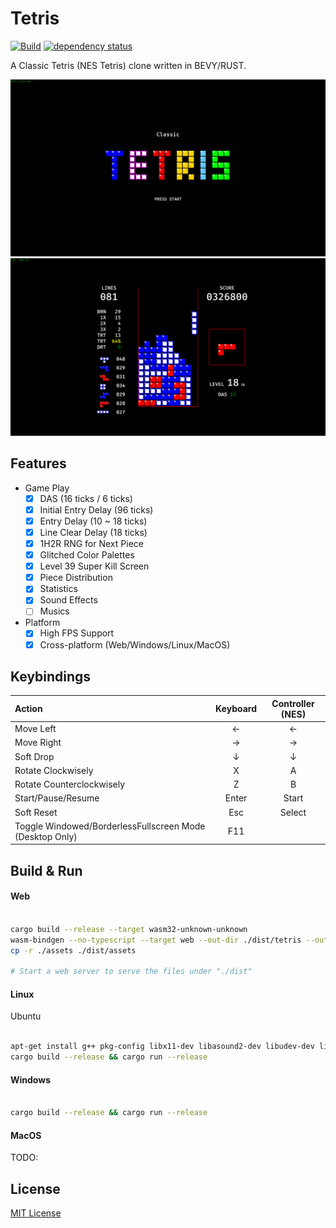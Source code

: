 # Tetris

[![Build](https://github.com/Ramirisu/tetris/actions/workflows/build.yml/badge.svg)](https://github.com/Ramirisu/tetris/actions/workflows/build.yml)
[![dependency status](https://deps.rs/repo/github/Ramirisu/tetris/status.svg)](https://deps.rs/repo/github/Ramirisu/tetris)

A Classic Tetris (NES Tetris) clone written in BEVY/RUST.

![splash](https://github.com/Ramirisu/tetris/blob/main/docs/splash.png)
![game_play](https://github.com/Ramirisu/tetris/blob/main/docs/game_play.png)

## Features

- Game Play
  - [x] DAS (16 ticks / 6 ticks)
  - [x] Initial Entry Delay (96 ticks)
  - [x] Entry Delay (10 ~ 18 ticks)
  - [x] Line Clear Delay (18 ticks)
  - [x] 1H2R RNG for Next Piece
  - [X] Glitched Color Palettes
  - [x] Level 39 Super Kill Screen
  - [x] Piece Distribution
  - [x] Statistics
  - [x] Sound Effects
  - [ ] Musics

- Platform
  - [x] High FPS Support
  - [x] Cross-platform (Web/Windows/Linux/MacOS)

## Keybindings

| Action                                                   | Keyboard | Controller (NES) |
| :------------------------------------------------------- | :------: | :--------------: |
| Move Left                                                |    ←     |        ←         |
| Move Right                                               |    →     |        →         |
| Soft Drop                                                |    ↓     |        ↓         |
| Rotate Clockwisely                                       |    X     |        A         |
| Rotate Counterclockwisely                                |    Z     |        B         |
| Start/Pause/Resume                                       |  Enter   |      Start       |
| Soft Reset                                               |   Esc    |      Select      |
| Toggle Windowed/BorderlessFullscreen Mode (Desktop Only) |   F11    |                  |

## Build & Run

#### Web

```sh

cargo build --release --target wasm32-unknown-unknown
wasm-bindgen --no-typescript --target web --out-dir ./dist/tetris --out-name "tetris" ./target/wasm32-unknown-unknown/release/tetris.wasm
cp -r ./assets ./dist/assets

# Start a web server to serve the files under "./dist"

```

#### Linux

Ubuntu

```sh

apt-get install g++ pkg-config libx11-dev libasound2-dev libudev-dev libxkbcommon-x11-0
cargo build --release && cargo run --release

```

#### Windows

```sh

cargo build --release && cargo run --release

```

#### MacOS

TODO:

## License

[MIT License](https://opensource.org/license/MIT)
